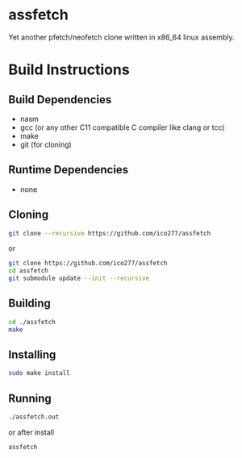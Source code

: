 # assfetch
Yet another pfetch/neofetch clone written in x86_64 linux assembly.

# Build Instructions
## Build Dependencies
- nasm
- gcc (or any other C11 compatible C compiler like clang or tcc)
- make
- git (for cloning)

## Runtime Dependencies
- none

## Cloning
```bash
git clone --recursive https://github.com/ico277/assfetch
```
or
```bash
git clone https://github.com/ico277/assfetch
cd assfetch
git submodule update --init --recursive
```

## Building
```bash
cd ./assfetch
make
```

## Installing
```bash
sudo make install
```

## Running
```bash
./assfetch.out
```
or after install
```bash
assfetch
```
